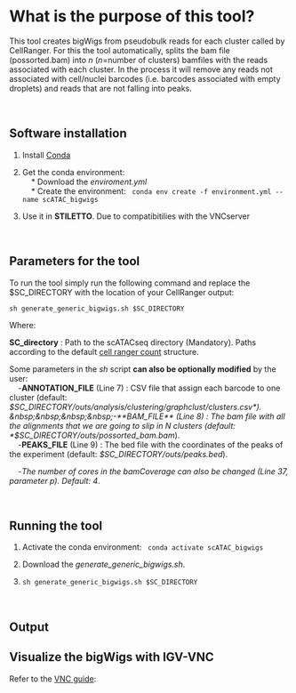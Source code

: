 # What  is the purpose of this tool?   

This tool creates bigWigs from pseudobulk reads for each cluster called by CellRanger. For this the tool automatically, splits the bam file (possorted.bam) into *n* (*n*=number of clusters) bamfiles with the reads associated with each cluster. In the process it will remove any reads not associated with cell/nuclei barcodes (i.e. barcodes associated with empty droplets) and reads that are not falling into peaks. 

 &nbsp;
 
## Software installation 

1) Install [Conda](https://docs.conda.io/projects/conda/en/latest/user-guide/install/linux.html)  

2) Get the conda environment:   
 &nbsp;&nbsp;&nbsp;&nbsp;* Download the *enviroment.yml*  
 &nbsp;&nbsp;&nbsp;&nbsp;* Create the environment: ``` conda env create -f environment.yml --name scATAC_bigwigs```   
 
3) Use it in **STILETTO**. Due to compatibitilies with the VNCserver
 
  &nbsp;
  
 ## Parameters for the tool
 
 
 To run the tool simply run the following command and replace the $SC_DIRECTORY with the location of your CellRanger output:  
 ```
 sh generate_generic_bigwigs.sh $SC_DIRECTORY
 ```
   
 Where:  
 
 **SC_directory** : Path to the scATACseq directory (Mandatory). Paths according to the default [cell ranger count](https://support.10xgenomics.com/single-cell-gene-expression/software/pipelines/latest/output/overview) structure.
 
 Some parameters in the *sh* script **can also be optionally modified** by the user:  
 &nbsp;&nbsp;&nbsp;&nbsp;-**ANNOTATION_FILE** (Line 7) : CSV file that assign each barcode to one cluster (default: *$SC_DIRECTORY/outs/analysis/clustering/graphclust/clusters.csv*).  
 &nbsp;&nbsp;&nbsp;&nbsp;-**BAM_FILE** (Line 8) :  The bam file with all the alignments that we are going to slip in N clusters (default: *$SC_DIRECTORY/outs/possorted_bam.bam*).  
 &nbsp;&nbsp;&nbsp;&nbsp;-**PEAKS_FILE** (Line 9) : The bed file with the coordinates of the peaks of the experiment (default: *$SC_DIRECTORY/outs/peaks.bed*).    
     
  &nbsp;&nbsp;&nbsp;&nbsp;-*The number of cores in the bamCoverage can also be changed (Line 37, parameter p). Default: 4*.  
 
 &nbsp;
 
 ## Running the tool
 
 
 1) Activate the conda environment: ``` conda activate scATAC_bigwigs```  
 
 2) Download the *generate_generic_bigwigs.sh*.  
 
 3) ``` sh generate_generic_bigwigs.sh $SC_DIRECTORY ```  

  &nbsp;
  
## Output
  
## Visualize the bigWigs with IGV-VNC

Refer to the [VNC guide](https://github.com/kikegoni/Computational-biology-tools/blob/master/VNCServer_setup.md):
 

